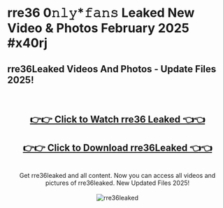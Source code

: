 # rre36 0𝚗𝚕𝚢*𝚏𝚊𝚗𝚜 Leaked New Video & Photos February 2025 #x40rj

<h2>rre36Leaked Videos And Photos - Update Files 2025!</h2>
<br>
<div align="center">
<h2><a href="https://mediaupload.pro?title=rre36&ref=11F" rel="nofollow">👉👉 Click to Watch rre36 Leaked 👈👈</a></h2>
<h2><a href="https://mediaupload.pro?title=rre36&ref=11F" rel="nofollow">👉👉 Click to Download rre36Leaked 👈👈</a></h2>
<br>
Get rre36leaked and all content. Now you can access all videos and pictures of rre36leaked. New Updated Files 2025!
<br>
<br>
<a href="https://mediaupload.pro?title=rre36&ref=11F" rel="nofollow" data-target="animated-image.originalLink"><img src="https://i.ibb.co/Gkj2r4b/banner.png" alt="rre36leaked" style="max-width: 100%; display: inline-block;" data-target="animated-image.originalImage"></a>
</div>
<br>

